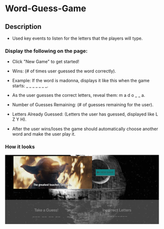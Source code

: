 # Word-Guess-Game

## Description

* Used key events to listen for the letters that the players will type.

### Display the following on the page:

* Click "New Game" to get started!

* Wins: (# of times user guessed the word correctly).

* Example: If the word is madonna, displays it like this when the game starts: _ _ _ _ _ _ _.

* As the user guesses the correct letters, reveal them: m a d o _ _ a.

* Number of Guesses Remaining: (# of guesses remaining for the user).

* Letters Already Guessed: (Letters the user has guessed, displayed like L Z Y H).

* After the user wins/loses the game should automatically choose another word and make the user play it.

### How it looks

![Website Screenshot](assets/images/guessgame.png)
